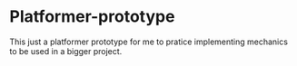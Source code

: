 # Platformer-prototype
This just a platformer prototype for me to pratice implementing mechanics to be used in a bigger project.
